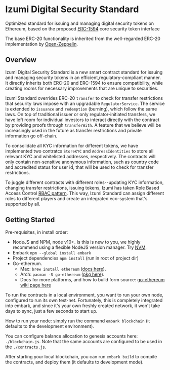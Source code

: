# Izumi Digital Security Standard

Optimized standard for issuing and managing digital security tokens on Ethereum, based on the proposed [ERC-1594](https://github.com/ethereum/EIPs/issues/1594) core security token interface

The base ERC-20 functionality is inherited from the well-regarded ERC-20 implementation by [Open-Zeppelin](https://github.com/OpenZeppelin/openzeppelin-solidity).

## Overview

Izumi Digital Security Standard is a new smart contract standard for issuing and managing security tokens in an efficient,regulatory-compliant manner. It directly inherits both ERC-20 and ERC-1594 to ensure compatibility, while creating rooms for necessary improvements that are unique to securities. 

Izumi Standard overrides ERC-20 `transfer` to check for transfer restrictions that security laws impose with an upgradable `RegulatorService`. The service is extended to `issuance` and `redemption` (burning), which follow the same laws. On top of traditional issuer or only regulator-initiated transfers, we have left room for individual investors to interact directly with the contract by providing proofs through `transferWith`. A feature that we believe will be increasingly used in the future as transfer restrictions and private information go off-chain.

To consolidate all KYC information for different tokens, we have implemented two contratcs `StoreKYC` and `AddressIdentities` to store all relevant KYC and whitelisted addresses, respectively. The contracts will only contain non-sensitive anonymous information, such as country code and accredited status for user id, that will be used to check for transfer restrictions.

To juggle different contracts with different roles--updating KYC information, changing transfer restrictions, issuing tokens, Izumi has taken Role Based Access Control [RBAC pattern](https://docs.openzeppelin.org/docs/learn-about-access-control.html#role-based-access-control-rolessol). This way, Izumi Standard can assign different roles to different players and create an integrated eco-system that's supported by all. 

## Getting Started

Pre-requisites, in install order:
- NodeJS and NPM, node v10+. Is this is new to you, we highly recommend using a flexible NodeJS version manager. Try [NVM](https://github.com/creationix/nvm).
- Embark `npm --global install embark`
- Project dependencies `npm install` (run in root of project dir)
- Go-ethereum.
    - Mac: `brew install ethereum` ([docs here](https://github.com/ethereum/go-ethereum/wiki/Installation-Instructions-for-Mac)).
    - Arch: `pacman -S go-ethereum` ([pkg here](https://www.archlinux.org/packages/community/x86_64/go-ethereum/)).
    - Docs for more platforms, and how to build form source: [go-ethereum wiki page here](https://github.com/ethereum/go-ethereum/wiki/Building-Ethereum)

To run the contracts in a local environment, you want to run your own node, configured to run its own test-net.
Fortunately, this is completely integrated into embark, and since it's your own freshly created network, it won't take days to sync, just a few seconds to start up.

How to run your node: simply run the command `embark blockchain` (it defaults to the development environment).

You can configure balance allocation to genesis accounts here: `./blockchain.js`.
Note that the same accounts are configured to be used in the `./contracts.js`.

After starting your local blockchain, you can run `embark build` to compile the contracts, and deploy them (it defaults to development mode).


